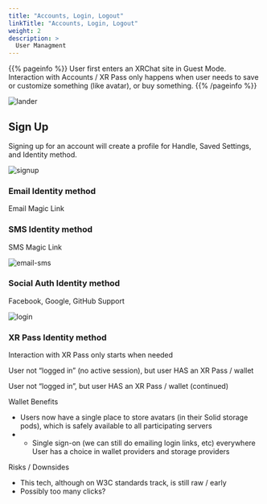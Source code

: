 ```yaml
---
title: "Accounts, Login, Logout"
linkTitle: "Accounts, Login, Logout"
weight: 2
description: >
  User Managment 
---
```


{{% pageinfo %}}
User first enters an XRChat site in Guest Mode. Interaction with Accounts / XR Pass only happens when user needs to save or customize something (like avatar), or buy something.
{{% /pageinfo %}}

![lander][lander]

## Sign Up

Signing up for an account will create a profile for Handle, Saved Settings, and Identity method.

![signup][signup]

### Email Identity method
Email Magic Link

### SMS Identity method
SMS Magic Link

![email-sms][email-sms]

### Social Auth Identity method
Facebook, Google, GitHub Support


![login][login]

### XR Pass Identity method

Interaction with XR Pass only starts when needed

User not “logged in” (no active session), but user HAS an XR Pass / wallet

User not “logged in”, but user HAS an XR Pass / wallet (continued)


Wallet Benefits
* Users now have a single place to store avatars (in their Solid storage pods), which is safely available to all participating servers
* * Single sign-on (we can still do emailing login links, etc) everywhere
User has a choice in wallet providers and storage providers

Risks / Downsides
* This tech, although on W3C standards track, is still raw / early
* Possibly too many clicks?


[login]: https://xrchat.github.io/img/xrc-login.png "login"
[signup]: https://xrchat.github.io/img/xrc-signup.png "signup"
[email-sms]: https://xrchat.github.io/img/xrc-email-sms.png "email-sms"
[lander]: https://xrchat.github.io/img/xrc-lander.png "lander"
